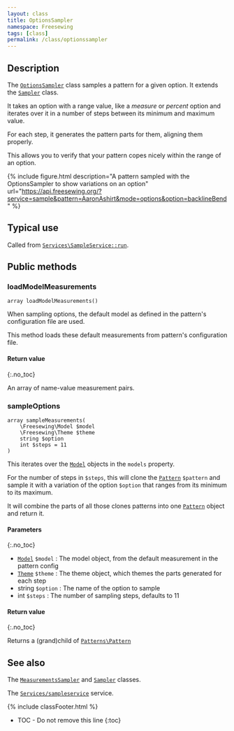 ```yaml
---
layout: class
title: OptionsSampler
namespace: Freesewing
tags: [class]
permalink: /class/optionssampler
---
```

## Description 

The [`OptionsSampler`](optionssampler) class samples a pattern 
for a given option. It extends the [`Sampler`](sampler) class.

It takes an option with a range value, like a _measure_ or _percent_ option
and iterates over it in a number of steps between its minimum and maximum
value. 

For each step, it generates the pattern parts for them, aligning them properly.

This allows you to verify that your pattern copes nicely within the range of 
an option. 

{% include figure.html 
    description="A pattern sampled with the OptionsSampler to show variations on an option"
    url="https://api.freesewing.org/?service=sample&pattern=AaronAshirt&mode=options&option=backlineBend"
%}

## Typical use

Called from [`Services\SampleService::run`](services/sampleservice#run). 

## Public methods

### loadModelMeasurements

```php?start_inline=1
array loadModelMeasurements()
```

When sampling options, the default model as defined in the pattern's
configuration file are used.

This method loads these default measurements from pattern's
configuration file.

#### Return value
{:.no_toc}

An array of name-value measurement pairs.

### sampleOptions

```php?start_inline=1
array sampleMeasurements(
    \Freesewing\Model $model
    \Freesewing\Theme $theme
    string $option
    int $steps = 11
)
```

This iterates over the [`Model`](model) objects in the `models` property.

For the number of steps in `$steps`, this will clone the [`Pattern`](/class/patterns/pattern) `$pattern`
and sample it with a variation of the option `$option` that ranges from its minimum
to its maximum.

It will combine the parts of all those clones patterns into one [`Pattern`](/class/patterns/pattern)
object and return it. 

#### Parameters
{:.no_toc}

- [`Model`](model) `$model` : The model object, from the default measurement in the pattern config
- [`Theme`](/class/themes/theme) `$theme` : The theme object, which themes the parts generated for each step
- string `$option` : The name of the option to sample
- int `$steps` : The number of sampling steps, defaults to 11

#### Return value
{:.no_toc}

Returns a (grand)child of [`Patterns\Pattern`](/class/patterns/pattern)

## See also

The [`MeasurementsSampler`](measurementssampler) and [`Sampler`](sampler) classes.

The [`Services/sampleservice`](services/sampleservice) service.

{% include classFooter.html %}
* TOC - Do not remove this line
{:toc}
